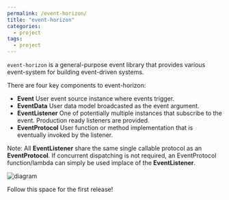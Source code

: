 ```yaml
---
permalink: /event-horizon/
title: "event-horizon"
categories:
  - project
tags:
  - project
---
```


`event-horizon` is a general-purpose event library that provides various event-system for building event-driven systems.

There are four key components to event-horizon:

- **Event** User event source instance where events trigger.
- **EventData** User data model broadcasted as the event argument.
- **EventListener** One of potentially multiple instances that subscribe to the event. Production ready listeners are provided.
- **EventProtocol** User function or method implementation that is eventually invoked by the listener.

Note: All **EventListener** share the same single callable protocol as an **EventProtocol**. If concurrent dispatching is not required, an EventProtocol function/lambda can simply be used implace of the **EventListener**.

![diagram](https://cdn.prod.website-files.com/64a7eed956ba9b9a3c62401d/652647842f2ab6136d54c600_Feature%20image%20-%20Event%20driven%20programming.jpg)

Follow this space for the first release!

